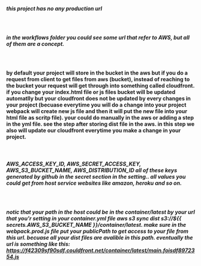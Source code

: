 ##### this project has no any production url

<br>

##### in the workflows folder you could see some url that refer to AWS, but all of them are a concept.

<br>

#### by default your project will store in the bucket in the aws but if you do a request from client to get files from aws (bucket), instead of reaching to the bucket your request will get through into something called cloudfront. if you change your index.html file or js files bucket will be updated automatlly but your cloudfront does not be updated by every changes in your project (becuase everytime you will do a change into your project webpack will create new js file and then it will put the new file into your html file as scritp file). your could do manually in the aws or adding a step in the yml file. see the step after storing dist file in the aws. in this step we also will update our cloudfront everytime you make a change in your project.

<br>

##### **AWS_ACCESS_KEY_ID**, **AWS_SECRET_ACCESS_KEY**, **AWS_S3_BUCKET_NAME**, **AWS_DISTRIBUTION_ID** all of these keys generated by github in the secret section in the setting.. all values you could get from host service websites like amazon, heroku and so on.

<br>

##### notic that your path in the host could be in the container/latest by your url that you'r setting in your container.yml file **aws s3 sync dist s3://${{ secrets.AWS_S3_BUCKET_NAME }}/container/latest**. make sure in the webpack.prod.js file put your publicPath to get access to your file from this url. becuase all your dist files are avalible in this path. eventually the url is something like this: **https://f42309sf90sdf.couldfront.net/container/latest/main.foisdf8972354.js**

<br>
